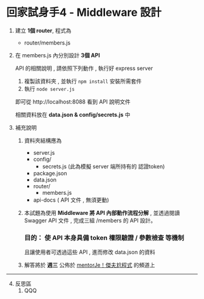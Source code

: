# 回家試身手4 - Middleware 設計

1. 建立 **1個 router**, 程式為 
    - router/members.js

2. 在 members.js 內分別設計 **3個 API**

   API 的相關說明 , 請依照下列動作 , 執行好 express server

    1) 複製該資料夾 , 並執行 ``` npm install ``` 安裝所需套件
    2) 執行 ``` node server.js ``` 

   即可從 http://localhost:8088 看到 API 說明文件
   
   相關資料放在 **data.json & config/secrets.js** 中 
        
   <!-- 亦可參考線上版 [Swagger.io 文件](https://reurl.cc/NZkVD6)  等等 GOGOGO !!!-->

3. 補充說明 
    1) 資料夾結構應為
        - server.js
        - config/
          - secrets.js (此為模擬 server 端所持有的 認證token)
        - package.json
        - data.json
        - router/
          - members.js
        - api-docs  ( API 文件 , 無須更動)

    2) 本試題為使用 **Middleware 將 API 內部動作流程分解** , 並透過閱讀 Swagger API 文件 , 完成三組 /members 的 API 設計。

       <h3>
       目的： 使 API 本身具備 token 權限驗證 / 參數檢查 等機制 
       </h3>
       且讓使用者可透過這些 API , 進而修改 data.json 的資料
       
    3) 解答將於 **週三** 公佈於 [mentorJe！傑夫尬程式](https://reurl.cc/kL6bLK) 的頻道上

---

4. 反思區
    1) QQQ